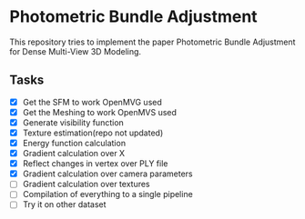 # Photometric Bundle Adjustment
This repository tries to implement the paper Photometric Bundle Adjustment for Dense Multi-View 3D Modeling.

## Tasks
- [x] Get the SFM to work OpenMVG used
- [x] Get the Meshing to work OpenMVS used
- [x] Generate visibility function
- [x] Texture estimation(repo not updated)
- [x] Energy function calculation
- [x] Gradient calculation over X
- [x] Reflect changes in vertex over PLY file
- [x] Gradient calculation over camera parameters
- [ ] Gradient calculation over textures
- [ ] Compilation of everything to a single pipeline
- [ ] Try it on other dataset
